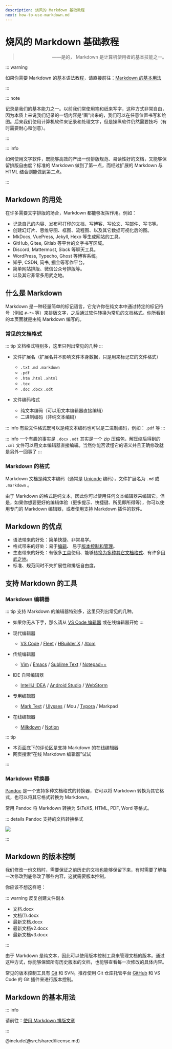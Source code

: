 ```yaml
---
description: 烧风的 Markdown 基础教程
next: how-to-use-markdown.md
---
```


# 烧风的 Markdown 基础教程

> <p style="text-align: right">——是的， Markdown 是计算机使用者的基本技能之一。</p>

::: warning

如果你需要 Markdown 的基本语法教程，请直接前往：[Markdown 的基本用法](#markdown-的基本用法)

:::

::: note

记录是我们的基本能力之一。以前我们常使用笔和纸来写字，这种方式非常自由，因为本质上来说我们记录的一切内容是“画”出来的，我们可以在任意位置书写和绘图。后来我们使用计算机软件来记录和处理文字，但是操纵软件仍然需要技巧（有时需要耐心和创意）。

:::

::: info

如何使用文字软件，既能够高效的产出一份排版规范、易读性好的文档，又能够保留排版自由度？标准的 Markdown 做到了第一点，而经过扩展的 Markdown 与 HTML 结合则能做到第二点。

:::


## Markdown 的用处

在许多需要文字排版的场合，Markdown 都能够发挥作用。例如：


- 记录自己的内容、发布可打印的文档、写博客、写论文、写邮件、写书等。
- 创建幻灯片、思维导图、框图、流程图、以及其它数据可视化后的图。
- MkDocs, VuePress, Jekyll, Hexo 等生成网站的工具。
- GitHub, Gitee, Gitlab 等平台的文字书写区域。
- Discord, Mattermost, Slack 等聊天工具。
- WordPress, Typecho, Ghost 等博客系统。
- 知乎, CSDN, 简书, 掘金等写作平台。
- 简单网站排版、微信公众号排版等。
- 以及其它非常多用武之地。


## 什么是 Markdown

Markdown 是一种轻量简单的标记语言，它允许你在纯文本中通过特定的标记符号（例如 `` #-*> `` 等）来排版文字，之后通过软件转换为常见的文档格式。你所看到的本页面就是由纯 Markdown 编写的。

### 常见的文档格式

::: tip
文档格式特别多，这里只列出常见的几种
:::

- 文件扩展名（扩展名并不影响文件本身数据，只是用来标记它的文件格式）
  - `.txt` `.md` `.markdown`
  - `.pdf`
  - `.htm` `.html` `.xhtml`
  - `.tex`
  - `.doc` `.docx` `.odt`

- 文件编码格式
    - 纯文本编码（可以用文本编辑器直接编辑）
    - 二进制编码（非纯文本编码）

::: info
有些文件格式既可以是纯文本编码也可以是二进制编码，例如：`.pdf` 等
:::

::: info
一个有趣的事实是 `.docx` `.odt` 其实是一个 zip 压缩包，解压缩后得到的 `.xml` 文件可以用文本编辑器直接编辑。当然你能否读懂它的语义并且正确修改就是另外一回事了
:::

### Markdown 的格式
Markdown 文档是纯文本编码（通常是 [Unicode](https://home.unicode.org/) 编码），文件扩展名为 `.md` 或 `.markdown` 。

由于 Markdown 的格式是纯文本，因此你可以使用任何文本编辑器来编辑它。但是，如果你想要更好的编辑体验（更多提示、快捷键、所见即所得等），你可以使用专门的 Markdown 编辑器，或者使用支持 Markdown 插件的软件。

## Markdown 的优点

- 语法带来的好处：简单快捷、非常易学。
- 格式带来的好处：易于[编辑](#markdown-的格式)、 易于[版本控制和管理](#markdown-的版本控制)。
- 生态带来的好处：有很多[工具](#支持-markdown-的工具)使用、能够[转换为多种其它文档格式](#markdown-转换器)、有许多[用武之地](#markdown-的用处)。
- 标准、规范同时不失扩展性和排版自由度。

## 支持 Markdown 的工具

### Markdown 编辑器

::: tip
支持 Markdown 的编辑器特别多，这里只列出常见的几种。

- 如果你无从下手，那么请从 [VS Code 编辑器](https://code.visualstudio.com/) 或在线编辑器开始
:::

- 现代编辑器
    - [VS Code](https://code.visualstudio.com/) / [Fleet](https://www.jetbrains.com/fleet/) / [HBuilder X](https://dcloud.io/hbuilderx.html) / [Atom](https://atom.io/)
- 传统编辑器
    - [Vim](https://www.vim.org/) / [Emacs](https://www.gnu.org/software/emacs/) / [Sublime Text](https://www.sublimetext.com/) / [Notepad++](https://notepad-plus-plus.org/)
- IDE 自带编辑器
    - [IntelliJ IDEA](https://www.jetbrains.com/idea/) / [Android Studio](https://developer.android.com/studio/) / [WebStorm](https://www.jetbrains.com/webstorm/)
- 专用编辑器
    - [Mark Text](https://marktext.app/) / [Ulysses](https://ulysses.app/) / Mou / [Typora](https://typora.io/) / Markpad
- 在线编辑器
    - [Milkdown](https://milkdown.dev/online-demo) / [Notion](https://www.notion.so/)

::: tip

- 本页面底下的评论区是支持 Markdown 的在线编辑器
- 网页搜索“在线 Markdown 编辑器”试试

:::

### Markdown 转换器

[Pandoc](https://pandoc.org/) 是一个支持多种文档格式的转换器，它可以将 Markdown 转换为其它格式，也可以将其它格式转换为 Markdown。

常用 Pandoc 将 Markdown 转换为 $\TeX$, HTML, PDF, Word 等格式。

::: details Pandoc 支持的文档转换格式

![](https://pandoc.org/diagram.svg)

:::

## Markdown 的版本控制

我们修改一份文档时，需要保证之前历史的文档也能够保留下来，有时需要了解每一次修改到底修改了哪些内容，这就需要版本控制。

你应该不想这样吧：

::: warning 反复创建文件副本

- 文档.docx
- 文档(1).docx
- 最新文档.docx
- 最新文档v2.docx
- 最新文档v3.docx

:::

由于 Markdown 是纯文本，因此可以使用版本控制工具来管理文档的版本。通过这种方式，你能够保留所有历史版本的文档，也能够查看每一次修改的具体内容。

常见的版本控制工具有 [Git](https://git-scm.com/) 和 SVN。推荐使用 Git 仓库托管平台 [GitHub](https://github.com/) 和 VS Code 的 Git 插件来进行版本控制。

## Markdown 的基本用法

::: info

请前往：[使用 Markdown 排版文章](how-to-use-markdown.md)

:::

@include(@src/shared/license.md)